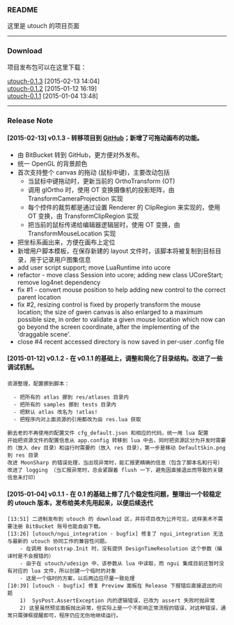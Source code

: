 ### README

这里是 utouch 的项目页面

----------------------------------------

### Download

项目发布包可以在这里下载：  

[utouch-0.1.3](https://github.com/mc-gulu/utouch/releases/download/v0.1.3/utouch-v0.1.3.zip) [2015-02-13 14:04]   
[utouch-0.1.2](https://bitbucket.org/mc_gulu/utouch/downloads/utouch-0.1.2.7z) [2015-01-12 16:19]  
[utouch-0.1.1](https://bitbucket.org/mc_gulu/utouch/downloads/utouch-0.1.1.7z) [2015-01-04 13:48]  


----------------------------------------

### Release Note

#### [2015-02-13] v0.1.3 - 转移项目到 [GitHub](https://github.com/mc-gulu/utouch)；新增了可拖动画布的功能。

* 由 BitBucket 转到 GitHub，更方便对外发布。
* 统一 OpenGL 的背景颜色
* 首次支持整个 canvas 的拖动 (鼠标中键)，主要改动包括
  - 当鼠标中键拖动时，更新当前的 OrthoTransform (OT)
  - 调用 glOrtho 时，使用 OT 变换摄像机的投影矩阵，由 TransformCameraProjection 实现
  - 每个控件的裁剪都是通过设置 Renderer 的 ClipRegion 来实现的，使用 OT 变换，由 TransformClipRegion 实现
  - 把当前的鼠标传递给编辑器逻辑层时，使用 OT 变换，由 TransformMouseLocation 实现
* 把坐标系画出来，方便在画布上定位
* 新增用户脚本模板，在保存新建的 layout 文件时，该脚本将被复制到目标目录，用于记录用户图集信息
* add user script support; move LuaRuntime into ucore
* refactor - move class Session into ucore; adding new class UCoreStart; remove log4net dependency
* fix #1 - convert mouse position to help adding new control to the correct parent location
* fix #2, resizing control is fixed by properly transform the mouse location;
    the size of gwen canvas is also enlarged to a maximum possible size,
    in order to validate a given mouse location which now can go beyond the screen coordinate,
    after the implementing of the 'draggable scene'.
* close #4 recent accessed directory is now saved in per-user .config file


#### [2015-01-12] v0.1.2 - 在 v0.1.1 的基础上，调整和简化了目录结构。改进了一些调试机制。

    资源整理，配置挪到脚本：

      - 把所有的 atlas 挪到 res/atlases 目录内
      - 把所有的 samples 挪到 tests 目录内
      - 把默认 atlas 改名为 !atlas!
      - 把程序内对上面资源的引用都改为由 res.lua 获取

    删去老的不再使用的配置文件 cfg_default.json 和相应的代码，统一用 lua 配置
    开始把资源文件的配置信息从 app.config 转移到 lua 中去，同时把资源区分为开发时需要的（放入 dev 目录）和运行时需要的（放入 res 目录），第一步是移动 DefaultSkin.png 到 res 目录
    改进 MoonSharp 的错误处理，当出现异常时，能汇报更精确的信息（包含了脚本名和行号）
    改进了 logging （当汇报异常时，总会紧跟着 flush 一下，避免因直接退出而导致的关键信息未打印）


#### [2015-01-04] v0.1.1 - 在 0.1 的基础上修了几个稳定性问题，整理出一个较稳定的 utouch 版本，发布给美术先用起来，以便后续迭代

    [13:51] 二进制发布到 utouch 的 download 区，并将项目改为公开可见，这样美术不需要注册 BitBucket 账号也能自由下载。
    [13:26] [utouch/ngui_integration - bugfix] 修复了 ngui_integration 无法与最新的 utouch 协同工作的兼容性问题。
        - 在调用 Bootstrap.Init 时，没有提供 DesignTimeResolution 这个参数（编译时是不会报错的）
        - 由于在 utouch/udesign 中，该参数从 lua 中读取，而 ngui 集成目前还暂时没有对应的 lua 文件，所以创建一个临时的对象
        - 这是一个临时的方案，以后两边应尽量一致处理
    [10:39] [utouch - bugfix] 修复 Preview 面板在 Release 下报错后直接退出的问题
        1)  SysPost.AssertException 内的逻辑错误，已改为 assert 失败时抛异常
        2) 这里虽然预览面板抛出异常，但实际上是一个不影响正常流程的错误，对这种错误，通常只需弹框提醒即可，程序仍应无伤地继续运行。


